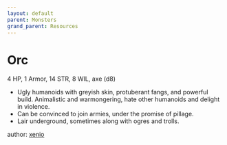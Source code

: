 ```yaml
---
layout: default
parent: Monsters
grand_parent: Resources
---
```


# Orc

4 HP, 1 Armor, 14 STR, 8 WIL, axe (d8)

- Ugly humanoids with greyish skin, protuberant fangs, and powerful build. Animalistic and warmongering, hate other humanoids and delight in violence.
- Can be convinced to join armies, under the promise of pillage.
- Lair underground, sometimes along with ogres and trolls.

author: [xenio](https://xenioinabottle.blogspot.com)
